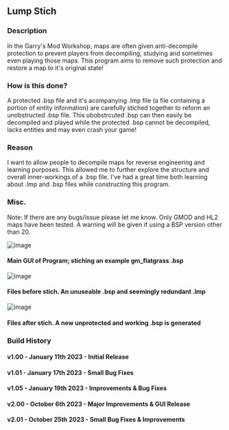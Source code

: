 ## Lump Stich
### Description

In the Garry's Mod Workshop, maps are often given anti-decompile protection to prevent players from decompiling, studying and sometimes even playing those maps. This program aims to remove such protection and restore a map to it's original state!

### How is this done?

A protected .bsp file and it's acompanying .lmp file (a file containing a portion of entity information) are carefully stiched together to reform an unobstructed .bsp file. This ubobstrcuted .bsp can then easily be decompiled and played while the protected .bsp cannot be decompiled, lacks entities and may even crash your game!

### Reason

I want to allow people to decompile maps for reverse engineering and learning purposes. This allowed me to further explore the structure and overall inner-workings of a .bsp file. I've had a great time both learning about .lmp and .bsp files while constructing this program.

### Misc.

Note: If there are any bugs/issue please let me know.
Only GMOD and HL2 maps have been tested. A warning will be given if using a BSP version other than 20.


![image](https://github.com/Rim032/lump_stich/assets/45215785/0bbeba9d-3337-45b8-abdf-81f4c4e0c07f)

#### Main GUI of Program; stiching an example gm_flatgrass .bsp
![image](https://github.com/Rim032/lump_stich/assets/45215785/a2196fb2-386c-49af-bd54-10cebf894afa)

#### Files before stich. An unuseable .bsp and seemingly redundant .lmp
![image](https://github.com/Rim032/lump_stich/assets/45215785/d07230b5-c635-4728-a554-e4d0da45d847)

#### Files after stich. A new unprotected and working .bsp is generated




### Build History
#### v1.00 - January 11th 2023 - Initial Release
#### v1.01 - January 17th 2023 - Small Bug Fixes
#### v1.05 - January 19th 2023 - Improvements & Bug Fixes
#### v2.00 - October 6th 2023 - Major Improvements & GUI Release
#### v2.01 - October 25th 2023 - Small Bug Fixes & Improvements
